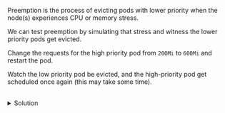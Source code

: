 Preemption is the process of evicting pods with lower priority when the node(s) experiences CPU or memory stress.

We can test preemption by simulating that stress and witness the lower priority pods get evicted.

Change the requests for the high priority pod from `200Mi` to `600Mi` and restart the pod.

Watch the low priority pod be evicted, and the high-priority pod get scheduled once again (this may take some time).


<br>
<details><summary>Solution</summary>
<br>

```bash
# request additional memory
sed -i 's/200Mi/600Mi/' high-prio.yaml

# restart the pod
kubectl replace -f high-prio.yaml --force
```{{exec}}

```bash
# watch the low priority pod get evicted while the high priority gets scheduled again
kubectl get po -w 
```{{exec}}

> WARNING: This process will take a while. Please be patient.

After a few minutes, you should see something similar to the following:
```
controlplane:~$ kubectl get po  -w
NAME                        READY   STATUS        RESTARTS   AGE
high-prio                   0/1     Pending       0          58s
low-prio-55c4ff8b4f-9782x   1/1     Running       0          3m34s
low-prio-55c4ff8b4f-99n85   1/1     Running       0          3m34s
low-prio-55c4ff8b4f-g55jh   1/1     Terminating   0          3m34s
low-prio-55c4ff8b4f-7qbr2   0/1     Pending       0          0s
low-prio-55c4ff8b4f-7qbr2   0/1     Pending       0          1s
low-prio-55c4ff8b4f-g55jh   1/1     Terminating   0          3m54s
low-prio-55c4ff8b4f-g55jh   0/1     Error         0          3m55s
high-prio                   0/1     Pending       0          79s
high-prio                   0/1     ContainerCreating   0          80s
low-prio-55c4ff8b4f-g55jh   0/1     Error               0          3m56s
low-prio-55c4ff8b4f-g55jh   0/1     Error               0          3m56s
high-prio                   0/1     ContainerCreating   0          81s
high-prio                   1/1     Running             0          83s
```

</details>